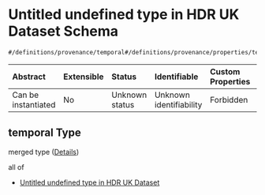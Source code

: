 # Untitled undefined type in HDR UK Dataset Schema

```txt
#/definitions/provenance/temporal#/definitions/provenance/properties/temporal
```



| Abstract            | Extensible | Status         | Identifiable            | Custom Properties | Additional Properties | Access Restrictions | Defined In                                                                                        |
| :------------------ | :--------- | :------------- | :---------------------- | :---------------- | :-------------------- | :------------------ | :------------------------------------------------------------------------------------------------ |
| Can be instantiated | No         | Unknown status | Unknown identifiability | Forbidden         | Allowed               | none                | [dataset.schema.json*](../../../schema/dataset/latest/dataset.schema.json "open original schema") |

## temporal Type

merged type ([Details](dataset-definitions-provenance-properties-temporal.md))

all of

*   [Untitled undefined type in HDR UK Dataset](dataset-definitions-provenance-properties-temporal-allof-0.md "check type definition")
